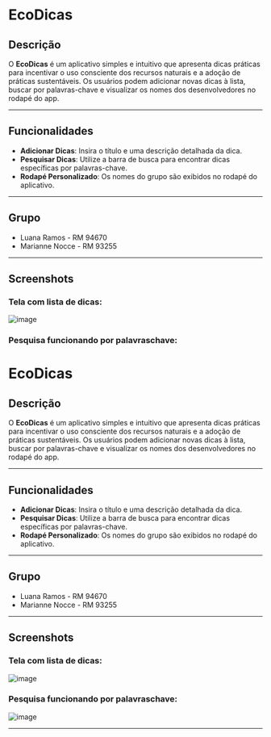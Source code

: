 # EcoDicas

## Descrição
O **EcoDicas** é um aplicativo simples e intuitivo que apresenta dicas práticas para incentivar o uso consciente dos recursos naturais e a adoção de práticas sustentáveis. Os usuários podem adicionar novas dicas à lista, buscar por palavras-chave e visualizar os nomes dos desenvolvedores no rodapé do app.

---

## Funcionalidades
- **Adicionar Dicas**: Insira o título e uma descrição detalhada da dica.
- **Pesquisar Dicas**: Utilize a barra de busca para encontrar dicas específicas por palavras-chave.
- **Rodapé Personalizado**: Os nomes do grupo são exibidos no rodapé do aplicativo.

---

## Grupo
- Luana Ramos - RM 94670
- Marianne Nocce - RM 93255

---

## Screenshots

### Tela com lista de dicas:
![image](https://github.com/user-attachments/assets/1fdd9985-d06a-469e-9642-74faec530733)


### Pesquisa funcionando por palavraschave:
# EcoDicas

## Descrição
O **EcoDicas** é um aplicativo simples e intuitivo que apresenta dicas práticas para incentivar o uso consciente dos recursos naturais e a adoção de práticas sustentáveis. Os usuários podem adicionar novas dicas à lista, buscar por palavras-chave e visualizar os nomes dos desenvolvedores no rodapé do app.

---

## Funcionalidades
- **Adicionar Dicas**: Insira o título e uma descrição detalhada da dica.
- **Pesquisar Dicas**: Utilize a barra de busca para encontrar dicas específicas por palavras-chave.
- **Rodapé Personalizado**: Os nomes do grupo são exibidos no rodapé do aplicativo.

---

## Grupo
- Luana Ramos - RM 94670
- Marianne Nocce - RM 93255

---

## Screenshots

### Tela com lista de dicas:
![image](https://github.com/user-attachments/assets/1fdd9985-d06a-469e-9642-74faec530733)


### Pesquisa funcionando por palavraschave:
![image](https://github.com/user-attachments/assets/dc4d4cb2-560a-4990-86b2-2ab0c92dbb22)


---
